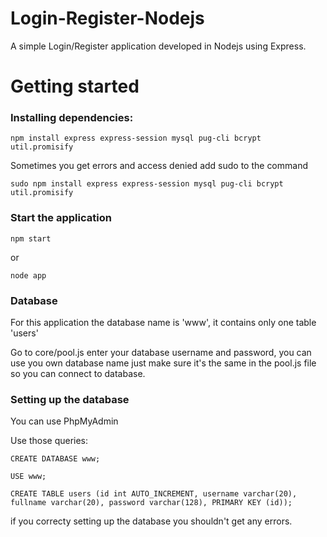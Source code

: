 # Login-Register-Nodejs
A simple Login/Register application developed in Nodejs using Express.

# Getting started
### Installing dependencies:

```
npm install express express-session mysql pug-cli bcrypt util.promisify
```

Sometimes you get errors and access denied add sudo to the command

```
sudo npm install express express-session mysql pug-cli bcrypt util.promisify
```

### Start the application

```
npm start
```
or
```
node app
```
### Database

For this application the database  name is 'www', it contains only one table 'users'

Go to core/pool.js enter your database username and password, you can use you own database name just make sure it's the same in the pool.js file so you can connect to database.

### Setting up the database

You can use PhpMyAdmin

Use those queries:

```
CREATE DATABASE www;
```
```
USE www;
```
```
CREATE TABLE users (id int AUTO_INCREMENT, username varchar(20), fullname varchar(20), password varchar(128), PRIMARY KEY (id));
```

if you correcty setting up the database you shouldn't get any errors.
